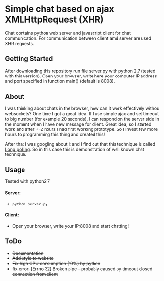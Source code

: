 Simple chat based on ajax XMLHttpRequest (XHR)
==========

Chat contains python web server and javascript client for chat communication. For communication between client amd server are used XHR requests.

## Getting Started

After downloading this repository run file server.py with python 2.7 (tested with this version). Open your browser, write here your computer IP address and port specified in function main() (default is 8008).

## About

I was thinking about chats in the browser, how can it work effectively withou websockets? One time I got a great idea. If I use simple ajax and set timeout to big number (for example 20 seconds), I can respond on the server side in the moment when I have new message for client. Great idea, so I started work and after +-2 hours I had first working prototype. So I invest few more hours to programming this thing and created this!

After that I was googling about it and I find out that this technique is called <a href="https://en.wikipedia.org/wiki/Push_technology#Long_polling">Long polling</a>. So in this case this is demonstration of well known chat technique.

## Usage

Tested with python2.7
#### Server:
 * ```python server.py```

#### Client:
 * Open your browser, write your IP:8008 and start chatting!

## ToDo

 * ~~Documentation~~
 * ~~Add style to website~~
 * ~~Fix high CPU consumption (10%) by python~~
 * ~~fix error: [Errno 32] Broken pipe - probably caused by timeout closed connection from client~~
